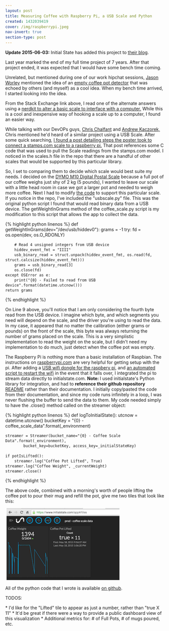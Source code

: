 ```yaml
---
layout: post
title: Measuring Coffee with Raspberry Pi, a USB Scale and Python
created: 1432039419
cover: /img/raspberrypi.jpeg
nav-invert: true
section-type: post
---
```

<p><strong>Update 2015-06-03:</strong> Initial State has added this project to <a href="http://blog.initialstate.com/quantified-coffee-machine/" target="_blank" title="Initial State Quantified Coffee">their blog</a>.</p>

<p>Last year marked the end of my full time project of 7 years. After that project ended, it was expected that I would have some bench time coming.</p><p>Unrelated, but mentioned during one of our work hipchat sessions, <a href="https://twitter.com/indyjworley" target="_blank">Jason Worley</a> mentioned the idea of an <a href="http://electronics.stackexchange.com/questions/18266/hardware-required-for-measuring-small-weight-changes/18280#18280" target="_blank">empty coffee pot detector</a> that was echoed by others (and myself) as a cool idea. When my bench time arrived, I started looking into the idea.</p><p>From the Stack Exchange link above, I read one of the alternate answers using a <a href="https://www.youtube.com/watch?v=fPzUtzFJFus" target="_blank">nerdkit to alter a basic scale to interface with a computer.</a> While this is a cool and inexpensive way of hooking a scale up to a computer, I found an easier way.</p><p>While talking with our DevOPs guys, <a href="https://twitter.com/chalfant" target="_blank">Chris Chalfant</a> and <a href="https://twitter.com/andrewkaczorek" target="_blank">Andrew Kaczorek,</a> Chris mentioned he'd heard of a similar project using a USB Scale. After some quick searching, <a href="http://www.sunspot.co.uk/Projects/Raspi/raspi-scale.html" target="_blank">I found a post detailing steps the poster took to connect a stamps.com scale to a raspberry pi.</a> That post references some C code that was used to pull the Scale readings from the stamps.com model. I noticed in the scales.h file in the repo that there are a handful of other scales that would be supported by this particular library.</p><p>So, I set to comparing them to decide which scale would best suite my needs. I decided on the <a href="http://smile.amazon.com/gp/product/B0053HCWRE/ref=oh_aui_search_detailpage?ie=UTF8&amp;psc=1" target="_blank">DYMO M10 Digital Postal Scale</a> because a full pot of our coffee weighs just shy of 2 kg (5 pounds), I wanted to leave our scale with a little head room in case we got a larger pot and needed to weigh more coffee. Next I had to modify <a href="https://github.com/yanigisawa/coffee-scale/" target="_blank">the code</a> to support this particular scale. If you notice in the repo, I've included the "usbscale.py" file. This was the original python script I found that would read binary data from a USB device. The getWeightInGrams method of the coffee_scale.py script is my modification to this script that allows the app to collect the data.</p>

{% highlight python linenos %}
def getWeightInGrams(dev="/dev/usb/hiddev0"):
    grams = -1
    try:
        fd = os.open(dev, os.O_RDONLY)

        # Read 4 unsigned integers from USB device
        hiddev_event_fmt = "IIII"
        usb_binary_read = struct.unpack(hiddev_event_fmt, os.read(fd, struct.calcsize(hiddev_event_fmt)))
        grams = usb_binary_read[3]
        os.close(fd)
    except OSError as e:
        print("{0} - Failed to read from USB device".format(datetime.utcnow()))
    return grams
{% endhighlight %}
<p>On Line 9 above, you'll notice that I am only considering the fourth byte read from the USB device. I imagine which byte, and which segments you need will depend on the scale, and the driver you're using to read the data. In my case, it appeared that no matter the calibration (either grams or pounds) on the front of the scale, this byte was always returning the number of grams placed on the scale. This is a very simplistic implementation to read the weight on the scale, but I didn't need my implementation to do much, just detect when the coffee pot was empty.</p><p>The Raspberry Pi is nothing more than a basic installation of Raspbian. The instructions on <a href="https://www.raspberrypi.org/downloads/" target="_blank" title="Download Raspberry Pi OS">raspberrypi.com</a> are very helpful for getting setup with the pi. After adding a <a href="http://smile.amazon.com/gp/product/B003MTTJOY/ref=oh_aui_detailpage_o03_s00?ie=UTF8&amp;psc=1" target="_blank" title="USB Wifi">USB wifi dongle for the raspbery pi</a>, and <a href="http://weworkweplay.com/play/rebooting-the-raspberry-pi-when-it-loses-wireless-connection-wifi/" target="_blank" title="Reboot Wifi">an automated script to restart the wifi</a> in the event that it falls over, I integrated the pi to stream data directly to initialstate.com.&nbsp;<strong>Note:&nbsp;</strong>I used initialstate's Python library for integration, and had to&nbsp;<strong>reference their github repository</strong> <a href="https://github.com/InitialState/python_appender" title="Initial State Python Appender">README</a> rather than their documentation. I initially copy/pasted the code from their documentation, and since my code runs infinitely in a loop, I was never flushing the buffer to send the data to them. My code needed simply to have the .close() method called on the streamer object:</p>

{% highlight python linenos %}
def logToInitialState():
    utcnow = datetime.utcnow()
    bucketKey = "{0} - coffee_scale_data".format(_environment)

    streamer = Streamer(bucket_name="{0} - Coffee Scale Data".format(_environment), 
            bucket_key=bucketKey, access_key=_initialStateKey)

    if potIsLifted():
        streamer.log("Coffee Pot Lifted", True)
    streamer.log("Coffee Weight", _currentWeight)
    streamer.close()
{% endhighlight %}
<p>
The above code, combined with a morning's worth of people lifting the coffee pot to pour their mug and refill the pot, give me two tiles that look like this:</p>

<p>&nbsp;<a href="/img/Screen%20Shot%202015-05-18%20at%201.54.37%20PM.png" target="_blank" title="Initial State Tiles - Large View"><img src="/img/thumb_initialstate.png" alt="Initial State Tiles" title="Initial State Tiles" width="358" height="227" /></a></p>
<p>All of the python code that I wrote is available <a href="https://github.com/yanigisawa/coffee-scale/" target="_blank" title="Coffee Scale Github">on github</a>.</p>

<p>TODOS: </p>
* I'd like for the "Lifted" tile to appear as just a number, rather than "true X 11"
* It'd be great if there were a way to provide a public dashboard view of this visualization
* Additional metrics for: # of Full Pots, # of mugs poured, etc.
